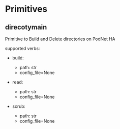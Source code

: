 # Primitives

## direcotymain
Primitive to Build and Delete directories on PodNet HA

supported verbs:

- build:
    - path: str
    - config_file=None

- read:
    - path: str
    - config_file=None
    
- scrub:
    - path: str
    - config_file=None